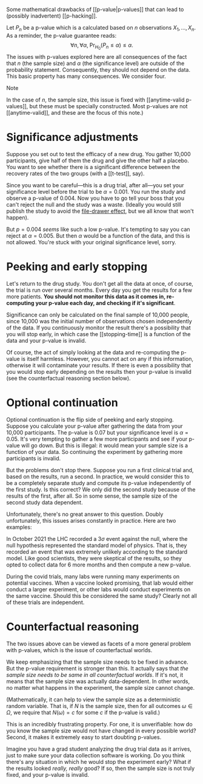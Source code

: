 
Some mathematical drawbacks of [[p-value|p-values]] that can lead to (possibly inadvertent) [[p-hacking]].  

Let $P_n$ be a p-value which is a calculated based on $n$ observations $X_1, \dots, X_n$. As a reminder, the p-value guarantee reads: 
$$
\forall n, \forall\alpha,\; \Pr_{H_0}(P_n \leq \alpha) \leq \alpha.
$$
The issues with p-values explored here are all consequences of the fact that $n$ (the sample size) and $\alpha$ (the significance level) are outside of the probability statement. Consequently, they should not depend on the data. This basic property has many consequences. We consider four. 

> [!note] 
> In the case of $n$, the sample size, this issue is fixed with [[anytime-valid p-values]], but these must be specially constructed. Most p-values are not [[anytime-valid]], and these are the focus of this note.)

# Significance adjustments 

Suppose you set out to test the efficacy of a new drug. You gather 10,000 participants, give half of them the drug and give the other half a placebo. You want to see whether there is a significant difference between the recovery rates of the two groups (with a [[t-test]], say). 

Since you want to be careful—this is a drug trial, after all—you set your significance level before the trial to be $\alpha=0.001$. You run the study and observe a p-value of 0.004. Now you have to go tell your boss that you can't reject the null and the study was a waste. (Ideally you would still publish the study to avoid the [file-drawer effect](https://en.wikipedia.org/wiki/Publication_bias#:~:text=Publication%20bias%20is%20sometimes%20called,a%20bias%20in%20published%20research.), but we all know that won't happen). 

But $p=0.004$ _seems_ like such a low p-value. It's tempting to say you can reject at $\alpha = 0.005$. But then $\alpha$ would be a function of the data, and this is not allowed. You're stuck with your original significance level, sorry. 



# Peeking and early stopping

Let's return to the drug study. You don't get all the data at once, of course, the trial is run over several months. Every day you get the results for a few more patients. **You should not monitor this data as it comes in, re-computing your p-value each day, and checking if it's significant**. 

Significance can only be calculated on the final sample of 10,000 people, since 10,000 was the initial number of observations chosen independently of the data. If you continuously monitor the result there's a possibility that you will stop early, in which case the [[stopping-time]] is a function of the data and your p-value is invalid. 

Of course, the act of simply looking at the data and re-computing the p-value is itself harmless. However, you cannot act on any if this information, otherwise it will contaminate your results. If there is even a possibility that you would stop early depending on the results then your p-value is invalid (see the counterfactual reasoning section below). 

# Optional continuation 

Optional continuation is the flip side of peeking and early stopping. Suppose you calculate your p-value after gathering the data from your 10,000 participants. The p-value is 0.07 but your significance level is $\alpha=0.05$. It's very tempting to gather a few more participants and see if your p-value will go down. But this is illegal: it would mean your sample size is a function of your data. So continuing the experiment by gathering more participants is invalid. 

But the problems don't stop there. Suppose you run a first clinical trial and, based on the results, run a second. In practice, we would consider this to be a completely separate study and compute its p-value independently of the first study. Is this correct? We only did the second study because of the results of the first, after all. So in some sense, the sample size of the second study data dependent. 

Unfortunately, there's no great answer to this question. Doubly unfortunately, this issues arises constantly in practice. Here are two examples: 

In October 2021 the LHC recorded a $3\sigma$ event against the null, where the null hypothesis represented the standard model of physics. That is, they recorded an event that was extremely unlikely according to the standard model. Like good scientists, they were skeptical of the results, so they opted to collect data for 6 more months and then compute a new p-value. 

During the covid trials, many labs were running many experiments on potential vaccines. When a vaccine looked promising, that lab would either conduct a larger experiment, or other labs would conduct experiments on the same vaccine. Should this be considered the same study? Clearly not all of these trials are independent. 


# Counterfactual reasoning 

The two issues above can be viewed as facets of a more general problem with p-values, which is the issue of counterfactual worlds. 

We keep emphasizing that the sample size needs to be fixed in advance. But the p-value requirement is stronger than this. It actually says that _the sample size needs to be same in all counterfactual worlds_. If it's not, it means that the sample size was actually data-dependent. In other words, no matter what happens in the experiment, the sample size cannot change. 

(Mathematically, it can help to view the sample size as a deterministic random variable. That is, if $N$ is the sample size, then for all outcomes $\omega\in\Omega$, we require that $N(\omega) = c$ for some $c$ if the p-value is valid.)

This is an incredibly frustrating property. For one, it is unverifiable: how do you know the sample size would not have changed in every possible world? Second, it makes it extremely easy to start doubting p-values. 

Imagine you have a grad student analyzing the drug trial data as it arrives, just to make sure your data collection software is working. Do you think there's any situation in which he would stop the experiment early? What if the results looked _really, really_ good? If so, then the sample size is not truly fixed, and your p-value is invalid. 


